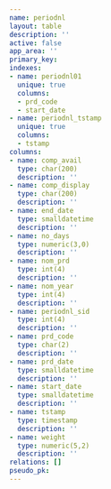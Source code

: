 ```yaml
---
name: periodnl
layout: table
description: ''
active: false
app_area: ''
primary_key: 
indexes:
- name: periodnl01
  unique: true
  columns:
  - prd_code
  - start_date
- name: periodnl_tstamp
  unique: true
  columns:
  - tstamp
columns:
- name: comp_avail
  type: char(200)
  description: ''
- name: comp_display
  type: char(200)
  description: ''
- name: end_date
  type: smalldatetime
  description: ''
- name: no_days
  type: numeric(3,0)
  description: ''
- name: nom_prd
  type: int(4)
  description: ''
- name: nom_year
  type: int(4)
  description: ''
- name: periodnl_sid
  type: int(4)
  description: ''
- name: prd_code
  type: char(2)
  description: ''
- name: prd_date
  type: smalldatetime
  description: ''
- name: start_date
  type: smalldatetime
  description: ''
- name: tstamp
  type: timestamp
  description: ''
- name: weight
  type: numeric(5,2)
  description: ''
relations: []
pseudo_pk: 
---
```


